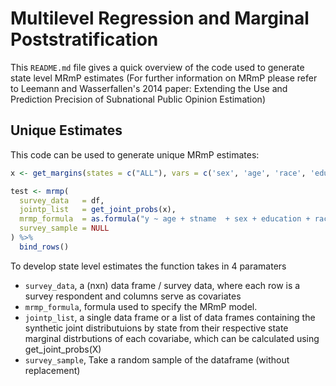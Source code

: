 # Multilevel Regression and Marginal Poststratification

This `README.md` file gives a quick overview of the code used to generate state level MRmP estimates (For further information on MRmP please refer to Leemann and Wasserfallen's 2014 paper: Extending the Use and Prediction Precision of Subnational Public Opinion Estimation)

## Unique Estimates
This code can be used to generate unique MRmP estimates: 
``` r 
x <- get_margins(states = c("ALL"), vars = c('sex', 'age', 'race', 'education')) 

test <- mrmp(
  survey_data   = df,
  jointp_list   = get_joint_probs(x),
  mrmp_formula  = as.formula("y ~ age + stname  + sex + education + race"),
  survey_sample = NULL
) %>% 
  bind_rows()
```
To develop state level estimates the function takes in 4 paramaters

  - `survey_data`, a (nxn) data frame / survey data, where each row is a survey respondent and columns serve as covariates
  - `mrmp_formula`, formula used to specify the MRmP model.
  - `jointp_list`, a single data frame or a list of data frames containing the synthetic joint distributuions by state from their respective state marginal distrbutions of each covariabe, which can be calculated using get_joint_probs(X)
  - `survey_sample`, Take a random sample of the dataframe (without replacement) 


